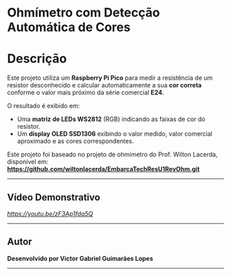# Ohmímetro com Detecção Automática de Cores

# Descrição

Este projeto utiliza um **Raspberry Pi Pico** para medir a resistência de um resistor desconhecido e calcular automaticamente a sua **cor correta** conforme o valor mais próximo da série comercial **E24**. 

O resultado é exibido em:
- Uma **matriz de LEDs WS2812** (RGB) indicando as faixas de cor do resistor.
- Um **display OLED SSD1306** exibindo o valor medido, valor comercial aproximado e as cores correspondentes.

Este projeto foi baseado no projeto de ohmímetro do Prof. Wilton Lacerda, disponível em: 
**https://github.com/wiltonlacerda/EmbarcaTechResU1RevOhm.git**

---

## Vídeo Demonstrativo

*https://youtu.be/zF3Ap1fda5Q*

---

## Autor

**Desenvolvido por Victor Gabriel Guimarães Lopes**  

---

